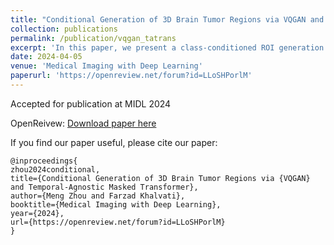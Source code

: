 ```yaml
---
title: "Conditional Generation of 3D Brain Tumor Regions via VQGAN and Temporal-Agnostic Masked Transformer"
collection: publications
permalink: /publication/vqgan_tatrans
excerpt: 'In this paper, we present a class-conditioned ROI generation framework that combines a conditional vector-quantization GAN and a class-conditioned masked Transformer to generate high-resolution and diverse 3D brain tumor ROIs. We also propose a temporal-agnostic masking strategy to effectively learn relationships between semantic tokens in the latent space. Our experiments demonstrate that the proposed method can generate high-quality 3D MRIs of brain tumor regions for both low- and high-grade glioma (LGG/HGG) in the BraTS 2019 dataset.'
date: 2024-04-05
venue: 'Medical Imaging with Deep Learning'
paperurl: 'https://openreview.net/forum?id=LLoSHPorlM'
---
```


Accepted for publication at MIDL 2024

OpenReivew:
[Download paper here](https://openreview.net/pdf?id=LLoSHPorlM)


If you find our paper useful, please cite our paper:

```{bibtex}
@inproceedings{
zhou2024conditional,
title={Conditional Generation of 3D Brain Tumor Regions via {VQGAN} and Temporal-Agnostic Masked Transformer},
author={Meng Zhou and Farzad Khalvati},
booktitle={Medical Imaging with Deep Learning},
year={2024},
url={https://openreview.net/forum?id=LLoSHPorlM}
}
```